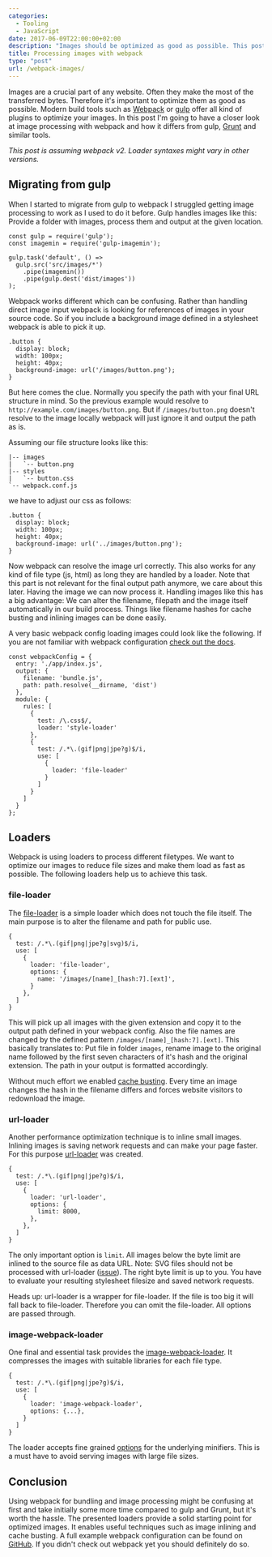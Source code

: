 ```yaml
---
categories:
  - Tooling
  - JavaScript
date: 2017-06-09T22:00:00+02:00
description: "Images should be optimized as good as possible. This post describes image processing with webpack and how it differs from gulp, Grunt and similar tools."
title: Processing images with webpack
type: "post"
url: /webpack-images/
---
```


Images are a crucial part of any website. Often they make the most of the transferred bytes. Therefore it's important to optimize them as good as possible. Modern build tools such as [Webpack](https://webpack.js.org/) or [gulp](http://gulpjs.com/) offer all kind of plugins to optimize your images. In this post I'm going to have a closer look at image processing with webpack and how it differs from gulp, [Grunt](https://gruntjs.com/) and similar tools.

*This post is assuming webpack v2. Loader syntaxes might vary in other versions.*

## Migrating from gulp

When I started to migrate from gulp to webpack I struggled getting image processing to work as I used to do it before. Gulp handles images like this: Provide a folder with images, process them and output at the given location.

<pre><code class="javascript">const gulp = require('gulp');
const imagemin = require('gulp-imagemin');

gulp.task('default', () =>
  gulp.src('src/images/*')
    .pipe(imagemin())
    .pipe(gulp.dest('dist/images'))
);</code></pre>

Webpack works different which can be confusing. Rather than handling direct image input webpack is looking for references of images in your source code. So if you include a background image defined in a stylesheet webpack is able to pick it up.

<pre><code class="css">.button {
  display: block;
  width: 100px;
  height: 40px;
  background-image: url('/images/button.png');
}</code></pre>

But here comes the clue. Normally you specify the path with your final URL structure in mind. So the previous example would resolve to `http://example.com/images/button.png`. But if `/images/button.png` doesn't resolve to the image locally webpack will just ignore it and output the path as is.

Assuming our file structure looks like this:

<pre><code>|-- images
|   `-- button.png
|-- styles
|   `-- button.css
`-- webpack.conf.js
</code></pre>

we have to adjust our css as follows:

<pre><code class="css">.button {
  display: block;
  width: 100px;
  height: 40px;
  background-image: url('../images/button.png');
}</code></pre>

Now webpack can resolve the image url correctly. This also works for any kind of file type (js, html) as long they are handled by a loader. Note that this part is not relevant for the final output path anymore, we care about this later. Having the image we can now process it. Handling images like this has a big advantage: We can alter the filename, filepath and the image itself automatically in our build process. Things like filename hashes for cache busting and inlining images can be done easily.

A very basic webpack config loading images could look like the following. If you are not familiar with webpack configuration [check out the docs](https://webpack.js.org/guides/get-started/).

<pre><code class="javascript">const webpackConfig = {
  entry: './app/index.js',
  output: {
    filename: 'bundle.js',
    path: path.resolve(__dirname, 'dist')
  },
  module: {
    rules: [
      {
        test: /\.css$/,
        loader: 'style-loader'
      },
      {
        test: /.*\.(gif|png|jpe?g)$/i,
        use: [
          {
            loader: 'file-loader'
          }
        ]
      }
    ]
  }
};</code></pre>

## Loaders

Webpack is using loaders to process different filetypes. We want to optimize our images to reduce file sizes and make them load as fast as possible. The following loaders help us to achieve this task.

### file-loader

The [file-loader](https://github.com/webpack-contrib/file-loader) is a simple loader which does not touch the file itself. The main purpose is to alter the filename and path for public use.

<pre><code class="javascript">{
  test: /.*\.(gif|png|jpe?g|svg)$/i,
  use: [
    {
      loader: 'file-loader',
      options: {
        name: '/images/[name]_[hash:7].[ext]',
      }
    },
  ]
}</code></pre>

This will pick up all images with the given extension and copy it to the output path defined in your webpack config. Also the file names are changed by the defined pattern `/images/[name]_[hash:7].[ext]`. This basically translates to: Put file in folder `images`, rename image to the original name followed by the first seven characters of it's hash and the original extension. The path in your output is formatted accordingly.

Without much effort we enabled [cache busting](https://www.keycdn.com/support/what-is-cache-busting/). Every time an image changes the hash in the filename differs and forces website visitors to redownload the image.

### url-loader

Another performance optimization technique is to inline small images. Inlining images is saving network requests and can make your page faster. For this purpose [url-loader](https://github.com/webpack-contrib/url-loader) was created.

<pre><code class="javascript">{
  test: /.*\.(gif|png|jpe?g)$/i,
  use: [
    {
      loader: 'url-loader',
      options: {
        limit: 8000,
      },
    },
  ]
}</code></pre>

The only important option is `limit`. All images below the byte limit are inlined to the source file as data URL. Note: SVG files should not be processed with url-loader ([issue](https://github.com/webpack-contrib/url-loader/issues/6#issuecomment-63182275)). The right byte limit is up to you. You have to evaluate your resulting stylesheet filesize and saved network requests.

<div class="notice">Heads up: url-loader is a wrapper for file-loader. If the file is too big it will fall back to file-loader. Therefore you can omit the file-loader. All options are passed through.</div>

### image-webpack-loader

One final and essential task provides the [image-webpack-loader](https://github.com/tcoopman/image-webpack-loader). It compresses the images with suitable libraries for each file type.

<pre><code class="javascript">{
  test: /.*\.(gif|png|jpe?g)$/i,
  use: [
    {
      loader: 'image-webpack-loader',
      options: {...},
    }
  ]
}</code></pre>

The loader accepts fine grained [options](https://github.com/tcoopman/image-webpack-loader#usage) for the underlying minifiers. This is a must have to avoid serving images with large file sizes.

## Conclusion

Using webpack for bundling and image processing might be confusing at first and take initially some more time compared to gulp and Grunt, but it's worth the hassle. The presented loaders provide a solid starting point for optimized images. It enables useful techniques such as image inlining and cache busting. A full example webpack configuration can be found on [GitHub](https://gist.github.com/lgraubner/809b9c806c82366af34193ade5cfeb57). If you didn't check out webpack yet you should definitely do so.
